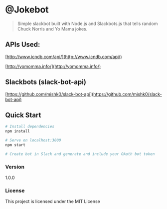 # @Jokebot

> Simple slackbot built with Node.js and Slackbots.js that tells random Chuck Norris and Yo Mama jokes.

## APIs Used:
[http://www.icndb.com/api/](http://www.icndb.com/api/)

[http://yomomma.info/](http://yomomma.info/)

## Slackbots (slack-bot-api)
[https://github.com/mishk0/slack-bot-api](https://github.com/mishk0/slack-bot-api)

## Quick Start

``` bash
# Install dependencies
npm install

# Serve on localhost:3000
npm start

# Create bot in Slack and generate and include your OAuth bot token
```

### Version

1.0.0

### License

This project is licensed under the MIT License
